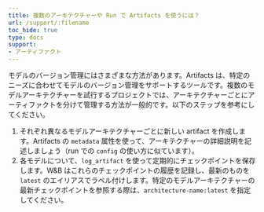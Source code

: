 ```yaml
---
title: 複数のアーキテクチャーや Run で Artifacts を使うには？
url: /support/:filename
toc_hide: true
type: docs
support:
- アーティファクト
---
```


モデルのバージョン管理にはさまざまな方法があります。Artifacts は、特定のニーズに合わせてモデルのバージョン管理をサポートするツールです。複数のモデルアーキテクチャーを試行するプロジェクトでは、アーキテクチャーごとにアーティファクトを分けて管理する方法が一般的です。以下のステップを参考にしてください。

1. それぞれ異なるモデルアーキテクチャーごとに新しい artifact を作成します。Artifacts の `metadata` 属性を使って、アーキテクチャーの詳細説明を記述しましょう（run での `config` の使い方に似ています）。
2. 各モデルについて、`log_artifact` を使って定期的にチェックポイントを保存します。W&B はこれらのチェックポイントの履歴を記録し、最新のものを `latest` のエイリアスでラベル付けします。特定のモデルアーキテクチャーの最新チェックポイントを参照する際は、`architecture-name:latest` を指定してください。